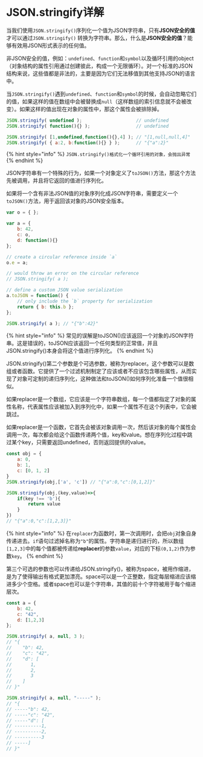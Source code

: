 # JSON.stringify详解

当我们使用`JSON.stringify()`序列化一个值为JSON字符串，只有**JSON安全的值**才可以通过`JSON.stringify()` 转换为字符串。那么，什么是**JSON安全的值**？能够有效用JSON形式表示的任何值。

非JSON安全的值，例如：`undefined`、`function`和`symbol`以及循环引用的object（对象结构的属性引用通过创建彼此，构成一个无限循环）。对一个标准的JSON结构来说，这些值都是非法的，主要是因为它们无法移值到其他支持JSON的语言中。

当`JSON.stringify()`遇到`undefined`、`function`和`symbol`的时候，会自动忽略它们的值，如果这样的值在数组中会被替换成`null`（这样数组的索引信息就不会被改变）。如果这样的值出现在对象的属性中，那这个属性会被排除掉。

```javascript
JSON.stringify( undefined );					// undefined
JSON.stringify( function(){} );					// undefined

JSON.stringify( [1,undefined,function(){},4] );	// "[1,null,null,4]"
JSON.stringify( { a:2, b:function(){} } );		// "{"a":2}"
```

{% hint style="info" %}
`JSON.stringify()格式化一个循环引用的对象，会抛出异常`
{% endhint %}

JSON字符串有一个特殊的行为，如果一个对象定义了`toJSON()`方法，那这个方法先被调用，并且将它返回的值进行序列化。

如果将一个含有非法JSON值的对象序列化成JSON字符串，需要定义一个`toJSON()`方法，用于返回该对象的JSON安全版本。

```javascript
var o = { };

var a = {
	b: 42,
	c: o,
	d: function(){}
};

// create a circular reference inside `a`
o.e = a;

// would throw an error on the circular reference
// JSON.stringify( a );

// define a custom JSON value serialization
a.toJSON = function() {
	// only include the `b` property for serialization
	return { b: this.b };
};

JSON.stringify( a ); // "{"b":42}"
```

{% hint style="info" %}
常见的误解是toJSON\(\)应该返回一个对象的JSON字符串。这是错误的，toJSON应该返回一个任何类型的正常值，并且JSON.stringify\(\)本身会将这个值进行序列化。
{% endhint %}

JSON.stringify\(\)第二个参数是个可选参数，被称为replacer。这个参数可以是数组或者函数。它提供了一个过滤机制制定了应该或者不应该包含哪些属性，从而实现了对象可定制的递归序列化，这种做法和toJSON\(\)如何序列化准备一个值很相似。

如果replacer是一个数组，它应该是一个字符串数组，每一个值都指定了对象的属性名称，代表属性应该被加入到序列化中，如果一个属性不在这个列表中，它会被跳过。

如果replacer是一个函数，它首先会被该对象调用一次，然后该对象的每个属性会调用一次，每次都会给这个函数传递两个值，key和value。想在序列化过程中跳过某个key，只需要返回undefined，否则返回提供的value。

```javascript
const obj = {
    a: 0,
    b: 1,
    c: [0, 1, 2]
}
JSON.stringify(obj,['a', 'c']) // "{"a":0,"c":[0,1,2]}"

JSON.stringify(obj,(key,value)=>{
	if(key !== 'b'){
		return value
	}
})
// "{"a":0,"c":[1,2,3]}"
```

{% hint style="info" %}
在`replacer`为函数时，第一次调用时，会把`obj`对象自身传递进去。`if`语句过滤掉名称为`"b"`的属性。字符串是递归进行的，所以数组`[1,2,3]`中的每个值都被传递给**replacer**的参数`value`，对应的下标`(0,1,2)`作为参数`key`。
{% endhint %}

第三个可选的参数也可以传递给JSON.stringify\(\)，被称为space，被用作缩进，是为了使得输出有格式更加漂亮。space可以是一个正整数，指定每层缩进应该缩进多少个空格。或者space也可以是个字符串，其值的前十个字符被用于每个缩进层次。

```javascript
const a = {
	b: 42,
	c: "42",
	d: [1,2,3]
};

JSON.stringify( a, null, 3 );
// "{
//    "b": 42,
//    "c": "42",
//    "d": [
//       1,
//       2,
//       3
//    ]
// }"

JSON.stringify( a, null, "-----" );
// "{
// -----"b": 42,
// -----"c": "42",
// -----"d": [
// ----------1,
// ----------2,
// ----------3
// -----]
// }"
```



